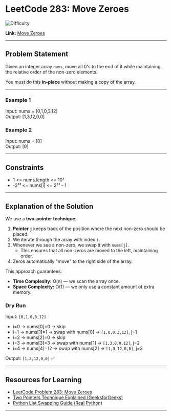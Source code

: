 # LeetCode 283: Move Zeroes  

![Difficulty](https://img.shields.io/badge/Difficulty-Easy-brightgreen?style=for-the-badge)  

**Link:** [Move Zeroes](https://leetcode.com/problems/move-zeroes/)  

---

## Problem Statement  
Given an integer array `nums`, move all 0's to the end of it while maintaining the relative order of the non-zero elements.  

You must do this **in-place** without making a copy of the array.  

---

### Example 1  
Input: nums = [0,1,0,3,12]  
Output: [1,3,12,0,0]  

### Example 2  
Input: nums = [0]  
Output: [0]  

---

## Constraints  
- 1 <= nums.length <= 10⁴  
- -2³¹ <= nums[i] <= 2³¹ - 1  

---

## Explanation of the Solution  

We use a **two-pointer technique**:  

1. **Pointer `j`** keeps track of the position where the next non-zero should be placed.  
2. We iterate through the array with index `i`.  
3. Whenever we see a non-zero, we swap it with `nums[j]`.  
   - This ensures that all non-zeros are moved to the left, maintaining order.  
4. Zeros automatically "move" to the right side of the array.  

This approach guarantees:  
- **Time Complexity:** O(n) — we scan the array once.  
- **Space Complexity:** O(1) — we only use a constant amount of extra memory.  

### Dry Run  
Input: `[0,1,0,3,12]`  

- i=0 → nums[0]=0 → skip  
- i=1 → nums[1]=1 → swap with nums[0] → `[1,0,0,3,12]`, j=1  
- i=2 → nums[2]=0 → skip  
- i=3 → nums[3]=3 → swap with nums[1] → `[1,3,0,0,12]`, j=2  
- i=4 → nums[4]=12 → swap with nums[2] → `[1,3,12,0,0]`, j=3  

Output: `[1,3,12,0,0]` ✅  

---

## Resources for Learning  
- [LeetCode Problem 283: Move Zeroes](https://leetcode.com/problems/move-zeroes/)  
- [Two Pointers Technique Explained (GeeksforGeeks)](https://www.geeksforgeeks.org/two-pointers-technique/)  
- [Python List Swapping Guide (Real Python)](https://realpython.com/python-swap-values/)  

---